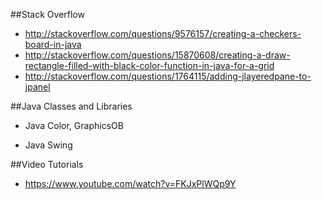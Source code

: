 ##Stack Overflow
* http://stackoverflow.com/questions/9576157/creating-a-checkers-board-in-java
* http://stackoverflow.com/questions/15870608/creating-a-draw-rectangle-filled-with-black-color-function-in-java-for-a-grid
* http://stackoverflow.com/questions/1764115/adding-jlayeredpane-to-jpanel

##Java Classes and Libraries
* Java Color, GraphicsOB

* Java Swing


##Video Tutorials
* https://www.youtube.com/watch?v=FKJxPlWQp9Y
